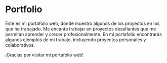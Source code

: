 # Portfolio

Este es mi portafolio web, donde muestro algunos de los proyectos en los que he trabajado. Me encanta trabajar en proyectos desafiantes que me permitan aprender y crecer profesionalmente. En mi portafolio encontrarás algunos ejemplos de mi trabajo, incluyendo proyectos personales y colaborativos.

¡Gracias por visitar mi portafolio web!
